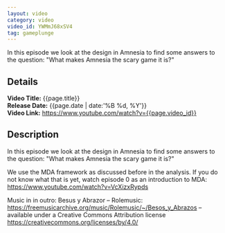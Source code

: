 ```yaml
---
layout: video
category: video
video_id: YWMmJ68xSV4
tag: gameplunge
---
```

In this episode we look at the design in Amnesia to find some answers to the question: "What makes Amnesia the scary game it is?"
<!--content-->

## Details
**Video Title:** {{page.title}}  
**Release Date:**  {{page.date | date:'%B %d, %Y'}}  
**Video Link:** <https://www.youtube.com/watch?v={{page.video_id}}>  


## Description
In this episode we look at the design in Amnesia to find some answers to the question: "What makes Amnesia the scary game it is?"

We use the MDA framework as discussed before in the analysis. If you do not know what that is yet, watch episode 0 as an introduction to MDA: <https://www.youtube.com/watch?v=VcXizxRypds>

Music in in outro:
Besus y Abrazor – Rolemusic: <https://freemusicarchive.org/music/Rolemusic/~/Besos_y_Abrazos> – available under a Creative Commons Attribution license <https://creativecommons.org/licenses/by/4.0/>
